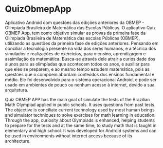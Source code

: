 # QuizObmepApp
Aplicativo Android com questões das edições anteriores da OBMEP - Olímpiada Brasileira de Matemática das Escolas Públicas.
O aplicativo Quiz OBMEP App, tem como objetivo simular as provas da primeira fase da Olímpiada Brasileira de Matemática das escolas Públicas (OBMEP), utilizando as questões da primeira fase de edições anteriores. Pensando em conciliar a tecnologia presente na vida dos seres humanos, e a técnica dos simulados e realizações de exercícios, para o ensino, aprendizagem e assimilação da matemática. Busca-se através dele atrair a curiosidade dos alunos para as olimpíadas que acontecem todos os anos, e auxiliar para que eles se preparem, e ao mesmo tempo estudem matemática, pois as questões que o compõem abordam conteúdos dos ensinos fundamental e médio. Ele foi desenvolvido para o sistema operacional Android, e pode ser usado em ambientes de pouco ou nenhum acesso à internet, devido a sua arquitetura.

Quiz OBMEP APP has the main goal of simulate the tests of the Brazilian Math Olympiad applied in public schools. It uses questions from past tests. The objective is conciliate current technology used by most human beings and simulator techniques to solve exercises for math learning in education. Through the app, curiosity about Olympiads is enhanced, helping students to prepare for the tests and at the same time, to study math that is taught in elementary and high school. It was developed for Android systems and can be used in environments without internet access because of its architecture.
